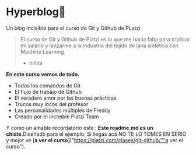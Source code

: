 # Hyperblog💚
Un blog incleible para el curso de Git y Github de PLatzi
>El curso de Git y Github de Platzi es lo que me hacía falta para triplicar mi 
salario y lanzarme a la industria del tejido de lana sintética con Machine
Learning
> - niñita

**En este curso vemos de todo.**
* Todos los comandos de Git
* El flujo de trabajo de Github
* El veradero amor por las buenas prácticas
* Trucos muy locos del profesor
* Las personalidades múltiples de Freddy
* Creado por el increíble Platzi Team

Y como un amable recordatorio este : **Este readme.md es un chiste**.Diseñado para el ejemplo. Si llegas acá NO TE LO TOMES EN SERIO  y mejor ve [**a ver el curso**]("https://platzi.com/clases/git-github/""a ver el curso").
